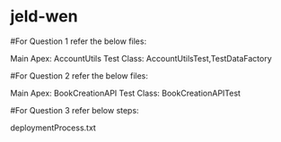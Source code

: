 # jeld-wen

#For Question 1 refer the below files:

Main Apex: AccountUtils
Test Class: AccountUtilsTest,TestDataFactory

#For Question 2 refer the below files:

Main Apex: BookCreationAPI
Test Class: BookCreationAPITest


#For Question 3 refer below steps:

deploymentProcess.txt
